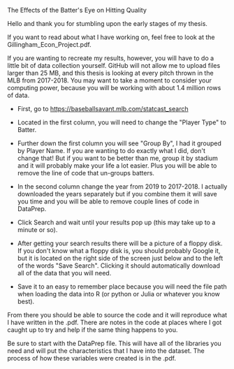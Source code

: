 The Effects of the Batter's Eye on Hitting Quality

Hello and thank you for stumbling upon the early stages of my thesis.

If you want to read about what I have working on, feel free to look at the Gillingham_Econ_Project.pdf.   

If you are wanting to recreate my results, however, you will have to do a little bit of data collection yourself. GitHub will not allow me to upload files larger than 25 MB, and this thesis is looking at every pitch thrown in the MLB from 2017-2018. You may want to take a moment to consider your computing power, because you will be working with about 1.4 million rows of data. 

- First, go to https://baseballsavant.mlb.com/statcast_search

- Located in the first column, you will need to change the "Player Type" to Batter.

- Further down the first column you will see "Group By", I had it grouped by Player Name. If you are wanting to do exactly what I did, don't change that! But if you want to be better than me, group it by stadium and it will probably make your life a lot easier. Plus you will be able to remove the line of code that un-groups batters. 

- In the second column change the year from 2019 to 2017-2018. I actually downloaded the years separately but if you combine them it will save you time and you will be able to remove couple lines of code in DataPrep. 

- Click Search and wait until your results pop up (this may take up to a minute or so).

- After getting your search results there will be a picture of a floppy disk. If you don't know what a floppy disk is, you should probably Google it, but it is located on the right side of the screen just below and to the left of the words "Save Search". Clicking it should automatically download all of the data that you will need.

- Save it to an easy to remember place because you will need the file path when loading the data into R (or python or Julia or whatever you know best). 

From there you should be able to source the code and it will reproduce what I have written in the .pdf. There are notes in the code at places where I got caught up to try and help if the same thing happens to you.

Be sure to start with the DataPrep file. This will have all of the libraries you need and will put the characteristics that I have into the dataset. The process of how these variables were created is in the .pdf. 
